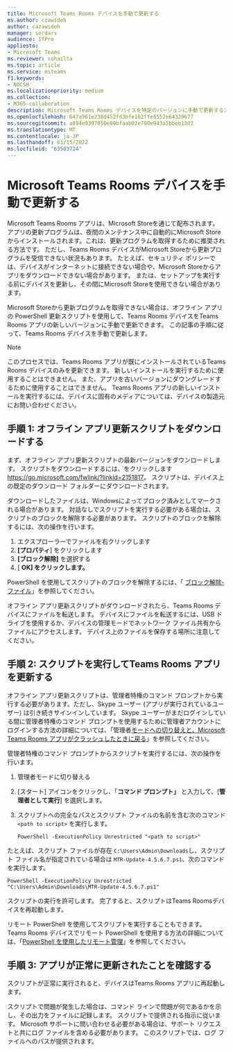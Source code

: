 ```yaml
---
title: Microsoft Teams Rooms デバイスを手動で更新する
ms.author: czawideh
author: cazawideh
manager: serdars
audience: ITPro
appliesto:
- Microsoft Teams
ms.reviewer: sohailta
ms.topic: article
ms.service: msteams
f1.keywords:
- NOCSH
ms.localizationpriority: medium
ms.collection:
- M365-collaboration
description: Microsoft Teams Rooms デバイスを特定のバージョンに手動で更新する方法について説明します。
ms.openlocfilehash: 647a961e238d452fd3bfe162ffe8552e64329677
ms.sourcegitcommit: a894e9397050e09bfaab02e700e943a3bbeb1302
ms.translationtype: MT
ms.contentlocale: ja-JP
ms.lasthandoff: 03/15/2022
ms.locfileid: "63503724"
---
```

# <a name="manually-update-a-microsoft-teams-rooms-device"></a>Microsoft Teams Rooms デバイスを手動で更新する

Microsoft Teams Rooms アプリは、Microsoft Storeを通じて配布されます。 アプリの更新プログラムは、夜間のメンテナンス中に自動的にMicrosoft Storeからインストールされます。これは、更新プログラムを取得するために推奨される方法です。 ただし、Teams Rooms デバイスがMicrosoft Storeから更新プログラムを受信できない状況もあります。 たとえば、セキュリティ ポリシーでは、デバイスがインターネットに接続できない場合や、Microsoft Storeからアプリをダウンロードできない場合があります。 または、セットアップを実行する前にデバイスを更新し、その間にMicrosoft Storeを使用できない場合があります。

Microsoft Storeから更新プログラムを取得できない場合は、オフライン アプリの PowerShell 更新スクリプトを使用して、Teams Rooms デバイスをTeams Rooms アプリの新しいバージョンに手動で更新できます。 この記事の手順に従って、Teams Rooms デバイスを手動で更新します。

> [!NOTE]
> このプロセスでは、Teams Rooms アプリが既にインストールされているTeams Rooms デバイスのみを更新できます。 新しいインストールを実行するために使用することはできません。 また、アプリを古いバージョンにダウングレードするために使用することはできません。 Teams Rooms アプリの新しいインストールを実行するには、デバイスに固有のメディアについては、デバイスの製造元にお問い合わせください。

## <a name="step-1-download-the-offline-app-update-script"></a>手順 1: オフライン アプリ更新スクリプトをダウンロードする

まず、オフライン アプリ更新スクリプトの最新バージョンをダウンロードします。 スクリプトをダウンロードするには、をクリックします <https://go.microsoft.com/fwlink/?linkid=2151817>。 スクリプトは、デバイス上の既定のダウンロード フォルダーにダウンロードされます。

ダウンロードしたファイルは、Windowsによってブロック済みとしてマークされる場合があります。 対話なしでスクリプトを実行する必要がある場合は、スクリプトのブロックを解除する必要があります。 スクリプトのブロックを解除するには、次の操作を行います。

1. エクスプローラーでファイルを右クリックします
2. **[プロパティ**] をクリックします
3. **[ブロック解除]** を選択する
4. [ **OK] をクリックします。**

PowerShell を使用してスクリプトのブロックを解除するには、「 [ブロック解除-ファイル](/powershell/module/microsoft.powershell.utility/unblock-file?view=powershell-7.1)」を参照してください。

オフライン アプリ更新スクリプトがダウンロードされたら、Teams Rooms デバイスにファイルを転送します。 デバイスにファイルを転送するには、USB ドライブを使用するか、デバイスの管理モードでネットワーク ファイル共有からファイルにアクセスします。 デバイス上のファイルを保存する場所に注意してください。

## <a name="step-2-run-the-script-to-update-the-teams-rooms-app"></a>手順 2: スクリプトを実行してTeams Rooms アプリを更新する

オフライン アプリ更新スクリプトは、管理者特権のコマンド プロンプトから実行する必要があります。ただし、Skype ユーザー (アプリが実行されているユーザー) は引き続きサインインしています。 Skype ユーザーがまだログインしている間に管理者特権のコマンド プロンプトを使用するために管理者アカウントにログインする方法の詳細については、「管理者[モードへの切り替えと、Microsoft Teams Rooms アプリがクラッシュしたときに戻る](rooms-operations.md#switching-to-admin-mode-and-back-when-the-microsoft-teams-rooms-app-crashes)」を参照してください。

管理者特権のコマンド プロンプトからスクリプトを実行するには、次の操作を行います。

1. 管理者モードに切り替える
2. [スタート] アイコンをクリックし、「**コマンド プロンプト」** と入力して、[**管理者として実行**] を選択します。
3. スクリプトへの完全なパスとスクリプト ファイルの名前を含む次のコマンド `<path to script>` を実行します。

    ```console
    PowerShell -ExecutionPolicy Unrestricted "<path to script>"
    ```

たとえば、スクリプト ファイルが存在 `C:\Users\Admin\Downloads`し、スクリプト ファイル名が指定されている場合は `MTR-Update-4.5.6.7.ps1`、次のコマンドを実行します。

```console
PowerShell -ExecutionPolicy Unrestricted "C:\Users\Admin\Downloads\MTR-Update-4.5.6.7.ps1"
```

スクリプトの実行を許可します。 完了すると、スクリプトはTeams Roomsデバイスを再起動します。

リモート PowerShell を使用してスクリプトを実行することもできます。 Teams Rooms デバイスでリモート PowerShell を使用する方法の詳細については、「[PowerShell を使用したリモート管理](rooms-operations.md#remote-management-using-powershell)」を参照してください。

## <a name="step-3-verify-the-app-has-been-updated-successfully"></a>手順 3: アプリが正常に更新されたことを確認する

スクリプトが正常に実行されると、デバイスはTeams Rooms アプリに再起動します。

スクリプトで問題が発生した場合は、コマンド ラインで問題が何であるかを示し、その出力をファイルに記録します。 スクリプトで提供される指示に従います。 Microsoft サポートに問い合わせる必要がある場合は、サポート リクエストと共にログ ファイルを含める必要があります。 このスクリプトでは、ログ ファイルへのパスが提供されます。
